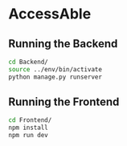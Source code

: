 # AccessAble
## Running the Backend
```bash
cd Backend/
source ../env/bin/activate
python manage.py runserver
```
## Running the Frontend
```bash
cd Frontend/
npm install
npm run dev
```
